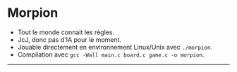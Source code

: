 # Morpion
- Tout le monde connait les règles.
- JcJ, donc pas d'IA pour le moment.
- Jouable directement en environnement Linux/Unix avec `./morpion`.
- Compilation avec `gcc -Wall main.c board.c game.c -o morpion`.

---

